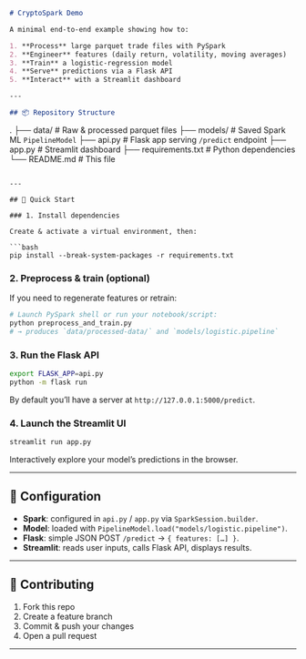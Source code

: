 ```markdown
# CryptoSpark Demo

A minimal end-to-end example showing how to:

1. **Process** large parquet trade files with PySpark  
2. **Engineer** features (daily return, volatility, moving averages)  
3. **Train** a logistic-regression model  
4. **Serve** predictions via a Flask API  
5. **Interact** with a Streamlit dashboard

---

## 📦 Repository Structure

```

.
├── data/                      # Raw & processed parquet files
├── models/                    # Saved Spark ML `PipelineModel`
├── api.py                     # Flask app serving `/predict` endpoint
├── app.py                     # Streamlit dashboard
├── requirements.txt           # Python dependencies
└── README.md                  # This file

````

---

## 🚀 Quick Start

### 1. Install dependencies

Create & activate a virtual environment, then:

```bash
pip install --break-system-packages -r requirements.txt
````

### 2. Preprocess & train (optional)

If you need to regenerate features or retrain:

```bash
# Launch PySpark shell or run your notebook/script:
python preprocess_and_train.py
# → produces `data/processed-data/` and `models/logistic.pipeline`
```

### 3. Run the Flask API

```bash
export FLASK_APP=api.py
python -m flask run
```

By default you’ll have a server at `http://127.0.0.1:5000/predict`.

### 4. Launch the Streamlit UI

```bash
streamlit run app.py
```

Interactively explore your model’s predictions in the browser.

---

## 🔧 Configuration

* **Spark**: configured in `api.py` / `app.py` via `SparkSession.builder`.
* **Model**: loaded with `PipelineModel.load("models/logistic.pipeline")`.
* **Flask**: simple JSON POST `/predict` → `{ features: […] }`.
* **Streamlit**: reads user inputs, calls Flask API, displays results.

---

## 🤝 Contributing

1. Fork this repo
2. Create a feature branch
3. Commit & push your changes
4. Open a pull request

---
